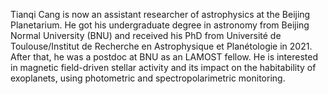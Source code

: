 Tianqi Cang is now an assistant researcher of astrophysics at the Beijing Planetarium. He got his undergraduate degree in astronomy from Beijing Normal University (BNU) and received his PhD from Université de Toulouse/Institut de Recherche en Astrophysique et Planétologie in 2021. After that, he was a postdoc at BNU as an LAMOST fellow. He is interested in magnetic field-driven stellar activity and its impact on the habitability of exoplanets, using photometric and spectropolarimetric monitoring.